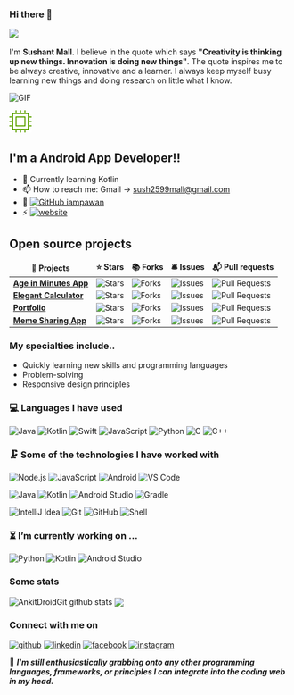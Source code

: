 ### Hi there 👋
![](https://komarev.com/ghpvc/?username=sushant-mall&color=orange&style=plastic&label=PROFILE+VIEWS)

I'm **Sushant Mall**. I believe in the quote which says **"Creativity is thinking up new things. Innovation is doing new things"**. The quote inspires me to be always creative, innovative and a learner. I always keep myself busy learning new things and doing research on little what I know.

<img alt="GIF" height= 150 src="https://camo.githubusercontent.com/992babdffd8c74a1502de375fbdf7e4d54773242/68747470733a2f2f6d656469612e67697068792e636f6d2f6d656469612f53576f536b4e36447854737a71494b4571762f67697068792e676966" />

<a href='https://docs.github.com/en/developers'><img src='https://raw.githubusercontent.com/acervenky/animated-github-badges/master/assets/devbadge.gif' width='40' height='40'></a> 
## I'm a Android App Developer!!
- 🌱 Currently learning Kotlin 
- 📫 How to reach me: Gmail -> sush2599mall@gmail.com
- 🌱 [![GitHub iampawan](https://img.shields.io/github/followers/sushant-mall?style=social)](https://github.com/sushant-mall)
- ⚡ [![website](https://img.shields.io/badge/Portfolio-Sushant-2648ff?style=plastic&logo=google-chrome)](https://sushant-mall.github.io)

<h2>Open source projects</h2>
<table>
  <thead align="center">
    <tr border: none;>
      <td><b>🎁 Projects</b></td>
      <td><b>⭐ Stars</b></td>
      <td><b>📚 Forks</b></td>
      <td><b>🛎 Issues</b></td>
      <td><b>📬 Pull requests</b></td>
    </tr>
  </thead>
  <tbody>
    <tr>
	    <td><a href="https://github.com/sushant-mall/Age-In-Minutes"><b>Age in Minutes App</b></a></td>
      <td><img alt="Stars" src="https://img.shields.io/github/stars/sushant-mall/Age-In-Minutes?style=flat-square&labelColor=343b41"/></td>
      <td><img alt="Forks" src="https://img.shields.io/github/forks/sushant-mall/Age-In-Minutes?style=flat-square&labelColor=343b41"/></td>
      <td><img alt="Issues" src="https://img.shields.io/github/issues/sushant-mall/Age-In-Minutes?style=flat-square&labelColor=343b41"/></td>
      <td><img alt="Pull Requests" src="https://img.shields.io/github/issues-pr/sushant-mall/Age-In-Minutes?style=flat-square&labelColor=343b41"/></td>
    </tr>
	  <tr>
		  <td><a href="https://github.com/sushant-mall/Elegant-Responsive-Calculator-v2"><b>Elegant Calculator</b></a></td>
      <td><img alt="Stars" src="https://img.shields.io/github/stars/sushant-mall/Elegant-Responsive-Calculator-v2?style=flat-square&labelColor=343b41"/></td>
      <td><img alt="Forks" src="https://img.shields.io/github/forks/sushant-mall/Elegant-Responsive-Calculator-v2?style=flat-square&labelColor=343b41"/></td>
      <td><img alt="Issues" src="https://img.shields.io/github/issues/sushant-mall/Elegant-Responsive-Calculator-v2?style=flat-square&labelColor=343b41"/></td>
      <td><img alt="Pull Requests" src="https://img.shields.io/github/issues-pr/sushant-mall/Elegant-Responsive-Calculator-v2?style=flat-square&labelColor=343b41"/></td>
    </tr>
		<tr>
			<td><a href="https://github.com/sushant-mall/sushant-mall.github.io"><b>Portfolio</b></a></td>
      <td><img alt="Stars" src="https://img.shields.io/github/stars/sushant-mall/sushant-mall.github.io?style=flat-square&labelColor=343b41"/></td>
      <td><img alt="Forks" src="https://img.shields.io/github/forks/sushant-mall/sushant-mall.github.io?style=flat-square&labelColor=343b41"/></td>
      <td><img alt="Issues" src="https://img.shields.io/github/issues/sushant-mall/sushant-mall.github.io?style=flat-square&labelColor=343b41"/></td>
      <td><img alt="Pull Requests" src="https://img.shields.io/github/issues-pr/sushant-mall/sushant-mall.github.io?style=flat-square&labelColor=343b41"/></td>
    </tr>
   <tr>
			<td><a href="https://github.com/sushant-mall/Meme-sharing-app"><b>Meme Sharing App</b></a></td>
      <td><img alt="Stars" src="https://img.shields.io/github/stars/sushant-mall/Meme-sharing-app?style=flat-square&labelColor=343b41"/></td>
      <td><img alt="Forks" src="https://img.shields.io/github/forks/sushant-mall/Meme-sharing-app?style=flat-square&labelColor=343b41"/></td>
      <td><img alt="Issues" src="https://img.shields.io/github/issues/sushant-mall/Meme-sharing-app?style=flat-square&labelColor=343b41"/></td>
      <td><img alt="Pull Requests" src="https://img.shields.io/github/issues-pr/sushant-mall/Meme-sharing-app?style=flat-square&labelColor=343b41"/></td>
    </tr>
  </tbody>
</table>

### My specialties include..
- Quickly learning new skills and programming languages
- Problem-solving
- Responsive design principles


### 💻 Languages I have used

![Java](https://img.shields.io/badge/-Java-333333?style=flat&logo=java)
![Kotlin](https://img.shields.io/badge/-kotlin-333333?style=flat&logo=kotlin)
![Swift](https://img.shields.io/badge/-Swift-333333?style=flat&logo=swift)
![JavaScript](https://img.shields.io/badge/-JavaScript-333333?style=flat&logo=javascript)
![Python](https://img.shields.io/badge/-Python-333333?style=flat&logo=python)
![C](https://img.shields.io/badge/-C-333333?style=flat&logo=c)
![C++](https://img.shields.io/badge/-C++-333333?style=flat&logo=c%2B%2B)


### 🗜 Some of the technologies I have worked with
![Node.js](https://img.shields.io/badge/-Node.js-333333?style=flat&logo=node.js&logoColor=339933)
![JavaScript](https://img.shields.io/badge/-JavaScript-333333?style=flat&logo=javascript)
![Android](http://img.shields.io/badge/-Android-333333?style=flat&logo=android)
![VS Code](https://img.shields.io/badge/-visualstudiocode-333333?style=flat&logo=visual-studio-code)

![Java](https://img.shields.io/badge/-Java-333333?style=flat&logo=java)
![Kotlin](https://img.shields.io/badge/-kotlin-333333?style=flat&logo=kotlin)
![Android Studio](http://img.shields.io/badge/-Android%20Studio-333333?style=flat&logo=android-studio)
![Gradle](http://img.shields.io/badge/-Gradle-333333?style=flat&logo=gradle)

![IntelliJ Idea](http://img.shields.io/badge/-IntelliJ-333333?style=flat&logo=jetbrains)
![Git](https://img.shields.io/badge/-Git-333333?style=flat&logo=git&logoColor=F05032)
![GitHub](https://img.shields.io/badge/-GitHub-333333?style=flat&logo=github&logoColor=FFFFFF)
![Shell](https://img.shields.io/badge/-Shell-333333?style=flat&logo=shell&logoColor=FFFFFF)


### ⏳ I’m currently working on ...
![Python](https://img.shields.io/badge/-Python-333333?style=flat&logo=python)
![Kotlin](https://img.shields.io/badge/-kotlin-333333?style=flat&logo=kotlin)
![Android Studio](http://img.shields.io/badge/-Android%20Studio-333333?style=flat&logo=android-studio)


### Some stats

<img align="center" src="https://github-readme-stats.vercel.app/api?username=sushant-mall&show_icons=true&theme=onedark&line_height=27" alt="AnkitDroidGit github stats" />

<img align="center" src="https://github-readme-stats.vercel.app/api/top-langs/?username=sushant-mall&layout=compact&theme=onedark&hide=css,html,jupyter+notebook" />


### Connect with me on

[<img src='https://cdn.jsdelivr.net/npm/simple-icons@3.0.1/icons/github.svg' alt='github' height='40'>](https://www.github.com/sushant-mall)  [<img src='https://cdn.jsdelivr.net/npm/simple-icons@3.0.1/icons/linkedin.svg' alt='linkedin' height='40'>](https://www.linkedin.com/in/sushant-mall-23843618b/)  [<img src='https://cdn.jsdelivr.net/npm/simple-icons@3.0.1/icons/facebook.svg' alt='facebook' height='40'>](https://www.facebook.com/sushant.mall.9/)  [<img src='https://cdn.jsdelivr.net/npm/simple-icons@3.0.1/icons/instagram.svg' alt='instagram' height='40'>](https://www.instagram.com/ig__sushant/)  


 🔭 ***I'm still enthusiastically grabbing onto any other programming languages, frameworks, or principles I can integrate into the coding web in my head.***



